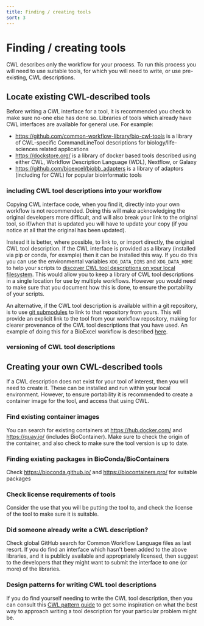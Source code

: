 ```yaml
---
title: Finding / creating tools
sort: 3
---
```


# Finding / creating tools

CWL describes only the workflow for your process. To run this process you will need to use suitable tools, for which you will need to write, or use pre-existing, CWL descriptions.

## Locate existing CWL-described tools

Before writing a CWL interface for a tool, it is recommended you check to make sure no-one else has done so. Libraries of tools which already have CWL interfaces are available for general use. For example:
* <https://github.com/common-workflow-library/bio-cwl-tools> is a library of CWL-specific CommandLineTool descriptions for biology/life-sciences related applications
* <https://dockstore.org/> is a library of docker based tools described using either CWL, Workflow Description Language (WDL), Nextflow, or Galaxy
* <https://github.com/bioexcel/biobb_adapters> is a library of adaptors (including for CWL) for popular bioinformatic tools

### including CWL tool descriptions into your workflow

Copying CWL interface code, when you find it, directly into your own workflow is not recommended. Doing this will make acknowledging the original developers more difficult, and will also break your link to the original tool, so if/when that is updated you will have to update your copy (if you notice at all that the original has been updated).

Instead it is better, where possible, to link to, or import directly, the original CWL tool description. If the CWL interface is provided as a library (installed via pip or conda, for example) then it can be installed this way. If you do this you can use the environmental variables `XDG_DATA_DIRS` and `XDG_DATA_HOME` to help your scripts to [discover CWL tool descriptions on your local filesystem](https://www.commonwl.org/v1.2/Workflow.html#Discovering_CWL_documents_on_a_local_filesystem). This would allow you to keep a library of CWL tool descriptions in a single location for use by multiple workflows. However you would need to make sure that you document how this is done, to ensure the portability of your scripts.

An alternative, if the CWL tool description is available within a git repository, is to use [git submodules](https://git-scm.com/book/en/v2/Git-Tools-Submodules) to link to that repository from yours. This will provide an explicit link to the tool from your workflow repository, making for clearer provenance of the CWL tool descriptions that you have used. An example of doing this for a BioExcel workflow is described [here](https://research-it.manchester.ac.uk/news/2020/09/28/advanced-git-linking-code-repositories-using-submodules/).

### versioning of CWL tool descriptions 


## Creating your own CWL-described tools

If a CWL description does not exist for your tool of interest, then you will need to create it. These can be installed and run within your local environment. However, to ensure portability it is recommended to create a container image for the tool, and access that using CWL.

### Find existing container images

You can search for existing containers at <https://hub.docker.com/> and <https://quay.io/> (includes BioContainer). Make sure to check the origin of the container, and also check to make sure the tool version is up to date.

### Finding existing packages in BioConda/BioContainers

Check <https://bioconda.github.io/> and <https://biocontainers.pro/> for suitable packages


### Check license requirements of tools

Consider the use that you will be putting the tool to, and check the license of the tool to make sure it is suitable.

### Did someone already write a CWL description?

Check global GitHub search for Common Workflow Language files as last resort. If you do find an interface which hasn't been added to the above libraries, and it is publicly available and appropriately licensed, then suggest to the developers that they might want to submit the interface to one (or more) of the libraries.

### Design patterns for writing CWL tool descriptions

If you do find yourself needing to write the CWL tool description, then you can consult this [CWL pattern guide](https://github.com/common-workflow-library/cwl-patterns) to get some inspiration on what the best way to approach writing a tool description for your particular problem might be.


